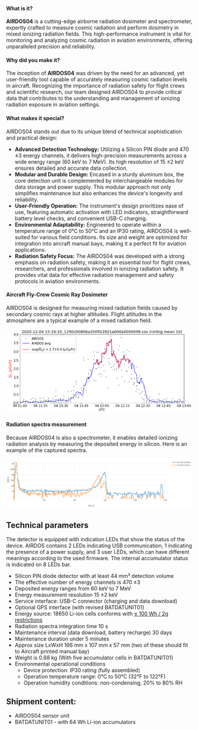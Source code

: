 #### What is it?

**AIRDOS04** is a cutting-edge airborne radiation dosimeter and spectrometer, expertly crafted to measure cosmic radiation and perform dosimetry in mixed ionizing radiation fields. This high-performance instrument is vital for monitoring and analyzing cosmic radiation in aviation environments, offering unparalleled precision and reliability.

#### Why did you make it?
The inception of **AIRDOS04** was driven by the need for an advanced, yet user-friendly tool capable of accurately measuring cosmic radiation levels in aircraft. Recognizing the importance of radiation safety for flight crews and scientific research, our team designed AIRDOS04 to provide critical data that contributes to the understanding and management of ionizing radiation exposure in aviation settings.

#### What makes it special?

AIRDOS04 stands out due to its unique blend of technical sophistication and practical design:

  * **Advanced Detection Technology:** Utilizing a Silicon PIN diode and 470 ±3 energy channels, it delivers high-precision measurements across a wide energy range (60 keV to 7 MeV). Its high resolution of 15 ±2 keV ensures detailed and accurate data collection.
  * **Modular and Durable Design:** Encased in a sturdy aluminum box, the core detection unit is complemented by interchangeable modules for data storage and power supply. This modular approach not only simplifies maintenance but also enhances the device's longevity and reliability.
  * **User-Friendly Operation:** The instrument's design prioritizes ease of use, featuring automatic activation with LED indicators, straightforward battery level checks, and convenient USB-C charging.
  * **Environmental Adaptability:** Engineered to operate within a temperature range of 0°C to 50°C and an IP30 rating, AIRDOS04 is well-suited for various field conditions. Its size and weight are optimized for integration into aircraft manual bays, making it a perfect fit for aviation applications.
  * **Radiation Safety Focus:** The AIRDOS04 was developed with a strong emphasis on radiation safety, making it an essential tool for flight crews, researchers, and professionals involved in ionizing radiation safety. It provides vital data for effective radiation management and safety protocols in aviation environments.

#### Aircraft Fly-Crew Cosmic Ray Dosimeter

AIRDOS04 is designed for measuring mixed radiation fields caused by secondary cosmic rays at higher altitudes. Flight altitudes in the atmosphere are a typical example of a mixed radiation field.

![Doserate measured on-board of an aircraft](https://raw.githubusercontent.com/UniversalScientificTechnologies/AIRDOS02/AIRDOS02A/doc/src/img/airdos_flight_doserate.png "Doserate measured on-board of an aircraft")

#### Radiation spectra measurement

Because AIRDOS04 is also a spectrometer, it enables detailed ionizing radiation analysis by measuring the deposited energy in silicon. Here is an example of the captured spectra.

![Radiation spectra measured by AIRDOS](https://raw.githubusercontent.com/UniversalScientificTechnologies/LABDOS01/LABDOS01A/doc/img/radiation_spectra.png "Am-241 and Pu-239 spetra measured by LABDOS")


## Technical parameters

The detector is equipped with indication LEDs that show the status of the device. AIRDOS contains 2 LEDs indicating USB communication, 1 indicating the presence of a power supply, and 3 user LEDs, which can have different meanings according to the used firmware. The internal accumulator status is indicated on 8 LEDs bar.


  * Silicon PIN diode detector with at least 44 mm³ detection volume
  * The effective number of energy channels is 470 ±3
  * Deposited energy ranges from 60 keV to 7 MeV
  * Energy measurement resolution 15 ±2 keV
  * Service interface:  USB-C connector (charging and data download)
  * Optional GPS interface (with revised BATDATUNIT01)
  * Energy source: 18650 Li-ion cells conforms with [≤ 100 Wh / 2g restrictions](https://www.iata.org/contentassets/6fea26dd84d24b26a7a1fd5788561d6e/passenger-lithium-battery.pdf)
  * Radiation spectra integration time 10 s
  * Maintenance interval (data download, battery recharge)  30 days
  * Maintenance duration under 5 minutes
  * Approx size LxWxH 166 mm x 107 mm x 57 mm (two  of these should fit to Aircraft printed manual bay)
  * Weight is 0.88 kg (With five accumulator cells in BATDATUNIT01)
  * Environmental operational conditions
    * Device protection: IP30 rating (fully assembled)
    * Operation temperature range: 0°C to 50°C (32°F to 122°F)
    * Operation humidity conditions: non-condensing, 20% to 80% RH

## Shipment content:
  * AIRDOS04 sensor unit
  * BATDATUNIT01 - with 64 Wh Li-ion accumulators
